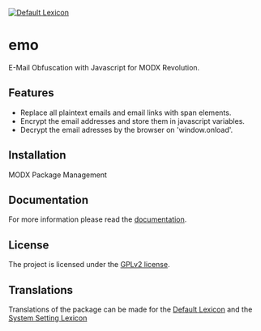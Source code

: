 [![Default Lexicon](https://hosted.weblate.org/widgets/modx-extras/emo/standard/svg-badge.svg)](https://hosted.weblate.org/projects/modx-extras/emo/standard/)

# emo

E-Mail Obfuscation with Javascript for MODX Revolution.

## Features

* Replace all plaintext emails and email links with span elements.
* Encrypt the email addresses and store them in javascript variables.
* Decrypt the email adresses by the browser on 'window.onload'.

## Installation

MODX Package Management

## Documentation

For more information please read the [documentation](https://jako.github.io/emo/).

## License

The project is licensed under the [GPLv2 license](https://github.com/Jako/emo/blob/master/core/components/emo/docs/license.md).

## Translations

Translations of the package can be made for the [Default Lexicon](https://hosted.weblate.org/projects/modx-extras/emo/standard/) and the [System Setting Lexicon](https://hosted.weblate.org/projects/modx-extras/emo/system-settings/)
